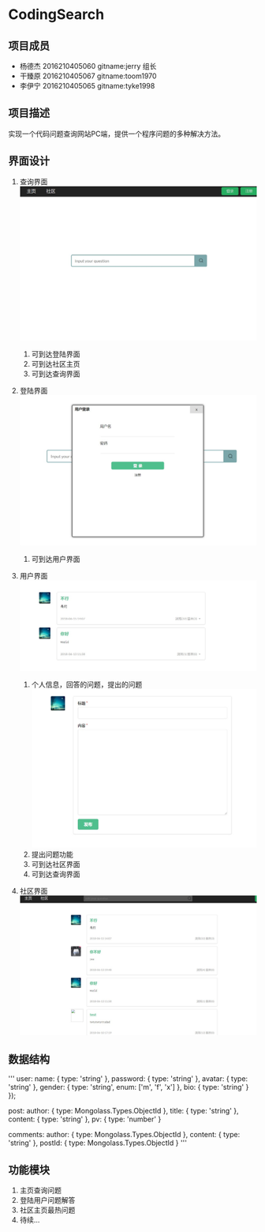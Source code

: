 # CodingSearch

## **项目成员**

* 杨德杰 2016210405060  gitname:jerry 组长 
* 干臻原 2016210405067  gitname:toom1970
* 李伊宁 2016210405065  gitname:tyke1998

## **项目描述**
实现一个代码问题查询网站PC端，提供一个程序问题的多种解决方法。

## **界面设计**
1. 查询界面
    ![查询界面](mkimg/home.jpg)
   1. 可到达登陆界面
   2. 可到达社区主页
   3. 可到达查询界面
2. 登陆界面
    ![signin](mkimg/signin.jpg)
   1. 可到达用户界面
3. 用户界面
    ![user](mkimg/user.jpg)
   1. 个人信息，回答的问题，提出的问题
    ![publish](mkimg/publish.jpg)
   2. 提出问题功能
   3. 可到达社区界面
   4. 可到达查询界面

4. 社区界面
    ![com](mkimg/com.jpg)



## **数据结构**
'''
    user:
     name: { type: 'string' },
    password: { type: 'string' },
    avatar: { type: 'string' },
    gender: { type: 'string', enum: ['m', 'f', 'x'] },
    bio: { type: 'string' }
  });

  post:
   author: { type: Mongolass.Types.ObjectId },
    title: { type: 'string' },
    content: { type: 'string' },
    pv: { type: 'number' }

 comments:
     author: { type: Mongolass.Types.ObjectId },
    content: { type: 'string' },
    postId: { type: Mongolass.Types.ObjectId }
'''

## **功能模块**
1. 主页查询问题
2. 登陆用户问题解答
3. 社区主页最热问题
4. 待续...
